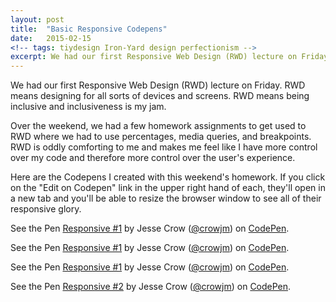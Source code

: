 ```yaml
---
layout: post
title:  "Basic Responsive Codepens"
date:   2015-02-15
<!-- tags: tiydesign Iron-Yard design perfectionism -->
excerpt: We had our first Responsive Web Design (RWD) lecture on Friday. RWD means designing for all sorts of devices and screens. RWD means being inclusive and inclusiveness is my jam.
---
```


We had our first Responsive Web Design (RWD) lecture on Friday. RWD means designing for all sorts of devices and screens. RWD means being inclusive and inclusiveness is my jam.

Over the weekend, we had a few homework assignments to get used to RWD where we had to use percentages, media queries, and breakpoints. RWD is oddly comforting to me and makes me feel like I have more control over my code and therefore more control over the user's experience. 

Here are the Codepens I created with this weekend's homework. If you click on the "Edit on Codepen" link in the upper right hand of each, they'll open in a new tab and you'll be able to resize the browser window to see all of their responsive glory.

<p data-height="268" data-theme-id="12329" data-slug-hash="raJqOP" data-default-tab="result" data-user="crowjm" class='codepen'>See the Pen <a href='http://codepen.io/crowjm/pen/raJqOP/'>Responsive #1</a> by Jesse Crow (<a href='http://codepen.io/crowjm'>@crowjm</a>) on <a href='http://codepen.io'>CodePen</a>.</p>
<script async src="//assets.codepen.io/assets/embed/ei.js"></script>

<p data-height="268" data-theme-id="12329" data-slug-hash="emVPzx" data-default-tab="result" data-user="crowjm" class='codepen'>See the Pen <a href='http://codepen.io/crowjm/pen/emVPzx/'>Responsive #1</a> by Jesse Crow (<a href='http://codepen.io/crowjm'>@crowjm</a>) on <a href='http://codepen.io'>CodePen</a>.</p>
<script async src="//assets.codepen.io/assets/embed/ei.js"></script>

<p data-height="268" data-theme-id="12329" data-slug-hash="ogEazj" data-default-tab="result" data-user="crowjm" class='codepen'>See the Pen <a href='http://codepen.io/crowjm/pen/ogEazj/'>Responsive #1</a> by Jesse Crow (<a href='http://codepen.io/crowjm'>@crowjm</a>) on <a href='http://codepen.io'>CodePen</a>.</p>
<script async src="//assets.codepen.io/assets/embed/ei.js"></script>

<p data-height="268" data-theme-id="12329" data-slug-hash="GgQYNW" data-default-tab="result" data-user="crowjm" class='codepen'>See the Pen <a href='http://codepen.io/crowjm/pen/GgQYNW/'>Responsive #2</a> by Jesse Crow (<a href='http://codepen.io/crowjm'>@crowjm</a>) on <a href='http://codepen.io'>CodePen</a>.</p>
<script async src="//assets.codepen.io/assets/embed/ei.js"></script>